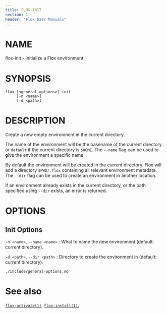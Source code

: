 ```yaml
---
title: FLOX-INIT
section: 1
header: "Flox User Manuals"
...
```



# NAME

flox-init - initialize a Flox environment

# SYNOPSIS

```
flox [<general-options>] init
     [-n <name>]
     [-d <path>]
```

# DESCRIPTION

Create a new empty environment in the current directory.

The name of the environment will be the basename of the current directory
or `default` if the current directory is `$HOME`.
The `--name` flag can be used to give the environment a specific name.

By default the environment will be created in the current directory.
Flox will add a directory `$PWD/.flox` containing all relevant environment 
metadata.
The `--dir` flag can be used to create an environment in another location.

If an environment already exists in the current directory,
or the path specified using `--dir` exists,
an error is returned.

# OPTIONS

## Init Options

`-n <name>`, `--name <name>`
:   What to name the new environment (default: current directory).

`-d <path>`, `--dir <path>`
:   Directory to create the environment in (default: current directory).

```{.include}
./include/general-options.md
```

# See also
[`flox-activate(1)`](./flox-activate.md),
[`flox-install(1)`](./flox-install.md),


